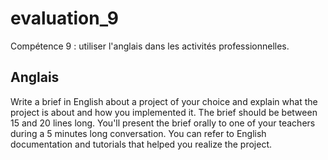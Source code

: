 # evaluation_9
Compétence 9 : utiliser l'anglais dans les activités professionnelles.
## **Anglais**
Write a brief in English about a project of your choice and explain what the project is about and how you implemented it. The brief should be between 15 and 20 lines long. You'll present the brief orally to one of your teachers during a 5 minutes long conversation. You can refer to English documentation and tutorials that helped you realize the project.
